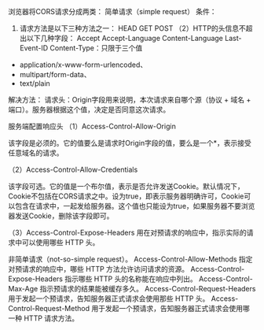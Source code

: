 浏览器将CORS请求分成两类：
简单请求（simple request）
条件：
1) 请求方法是以下三种方法之一：
HEAD
GET
POST
（2）HTTP的头信息不超出以下几种字段：
Accept
Accept-Language
Content-Language
Last-Event-ID
Content-Type：只限于三个值
- application/x-www-form-urlencoded、
- multipart/form-data、
- text/plain

解决方法：
请求头：Origin字段用来说明，本次请求来自哪个源（协议 + 域名 + 端口）。服务器根据这个值，决定是否同意这次请求。

服务端配置响应头
（1）Access-Control-Allow-Origin

该字段是必须的。它的值要么是请求时Origin字段的值，要么是一个*，表示接受任意域名的请求。

（2）Access-Control-Allow-Credentials

该字段可选。它的值是一个布尔值，表示是否允许发送Cookie。默认情况下，Cookie不包括在CORS请求之中。设为true，即表示服务器明确许可，Cookie可以包含在请求中，一起发给服务器。这个值也只能设为true，如果服务器不要浏览器发送Cookie，删除该字段即可。

（3）Access-Control-Expose-Headers
用在对预请求的响应中，指示实际的请求中可以使用哪些 HTTP 头。

非简单请求（not-so-simple request）。
Access-Control-Allow-Methods
指定对预请求的响应中，哪些 HTTP 方法允许访问请求的资源。
Access-Control-Expose-Headers
指示哪些 HTTP 头的名称能在响应中列出。
Access-Control-Max-Age
指示预请求的结果能被缓存多久。
Access-Control-Request-Headers
用于发起一个预请求，告知服务器正式请求会使用那些 HTTP 头。
Access-Control-Request-Method
用于发起一个预请求，告知服务器正式请求会使用哪一种 HTTP 请求方法。